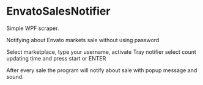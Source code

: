 # EnvatoSalesNotifier
Simple WPF scraper.
<p>Notifying about Envato markets sale without using password</p>
<p>Select marketplace, type your username, activate Tray notifier select count updating time and press start or ENTER</p>
<p>After every sale the program will notify about sale with popup message and sound.</p>

